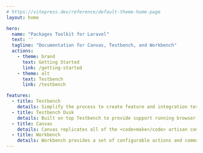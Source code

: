 ```yaml
---
# https://vitepress.dev/reference/default-theme-home-page
layout: home

hero:
  name: "Packages Toolkit for Laravel"
  text: ''
  tagline: "Documentation for Canvas, Testbench, and Workbench"
  actions:
    - theme: brand
      text: Getting Started
      link: /getting-started
    - theme: alt
      text: Testbench
      link: /testbench

features:
  - title: Testbench
    details: Simplify the process to create feature and integration tests for your Laravel packages without massive configuration and build steps.
  - title: Testbench Dusk
    details: Built on top Testbench to provide support running browser-based tests for your Laravel's packages using Laravel Dusk
  - title: Canvas
    details: Canvas replicates all of the <code>make</code> artisan commands available in your basic Laravel application to speed up your Laravel's package development.
  - title: Workbench
    details: Workbench provides a set of configurable actions and commands to allow previewing, interacting, and serving your Laravel's packages during development
---
```


<script setup>
import { VPTeamMembers } from 'vitepress/theme'

const members = [
  {
    avatar: 'https://www.github.com/crynobone.png',
    name: 'Mior Muhammad Zaki',
    title: 'Creator',
    links: [
      { icon: 'github', link: 'https://github.com/crynobone' },
      { icon: 'twitter', link: 'https://twitter.com/crynobone' }
    ],
    sponsor: 'https://github.com/sponsors/crynobone'
  },
]
</script>

<style scoped>
.container {
  margin: 0 auto;
  max-width: 1152px;
  padding-top: 20px;
}
</style>

<div class="container">
  <VPTeamMembers size="medium" :members="members" />
</div>
